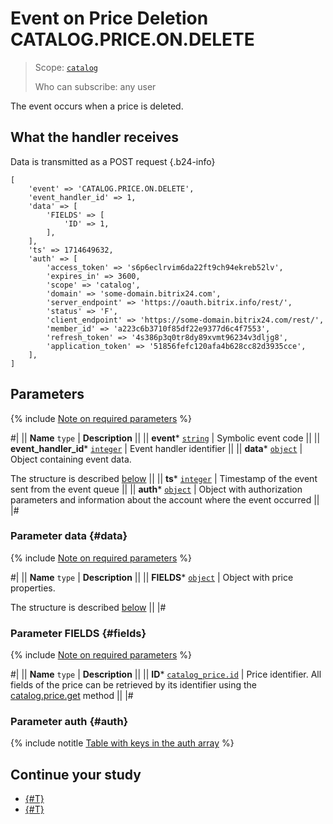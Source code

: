 # Event on Price Deletion CATALOG.PRICE.ON.DELETE

> Scope: [`catalog`](../../scopes/permissions.md)
>
> Who can subscribe: any user

The event occurs when a price is deleted.

## What the handler receives

Data is transmitted as a POST request {.b24-info}

```
[
    'event' => 'CATALOG.PRICE.ON.DELETE',    
    'event_handler_id' => 1,
    'data' => [
        'FIELDS' => [
            'ID' => 1,
        ],
    ],
    'ts' => 1714649632,
    'auth' => [
        'access_token' => 's6p6eclrvim6da22ft9ch94ekreb52lv',
        'expires_in' => 3600,
        'scope' => 'catalog',
        'domain' => 'some-domain.bitrix24.com',
        'server_endpoint' => 'https://oauth.bitrix.info/rest/',
        'status' => 'F',
        'client_endpoint' => 'https://some-domain.bitrix24.com/rest/',
        'member_id' => 'a223c6b3710f85df22e9377d6c4f7553',
        'refresh_token' => '4s386p3q0tr8dy89xvmt96234v3dljg8',
        'application_token' => '51856fefc120afa4b628cc82d3935cce',
    ],
]
```

## Parameters

{% include [Note on required parameters](../../../_includes/required.md) %}

#|
|| **Name**
`type` | **Description** ||
|| **event***
[`string`](../../data-types.md) | Symbolic event code ||
|| **event_handler_id***
[`integer`](../../data-types.md) | Event handler identifier ||
|| **data***
[`object`](../../data-types.md) | Object containing event data.

The structure is described [below](#data) ||
|| **ts***
[`integer`](../../data-types.md) | Timestamp of the event sent from the event queue ||
|| **auth***
[`object`](../../data-types.md) | Object with authorization parameters and information about the account where the event occurred ||
|#

### Parameter data {#data}

{% include [Note on required parameters](../../../_includes/required.md) %}

#|
|| **Name**
`type` | **Description** ||
|| **FIELDS***
[`object`](../../data-types.md) | Object with price properties.

The structure is described [below](#fields) ||
|#

### Parameter FIELDS {#fields}

{% include [Note on required parameters](../../../_includes/required.md) %}

#|
|| **Name**
`type` | **Description** ||
|| **ID***
[`catalog_price.id`](../data-types.md#catalog_price) | Price identifier. All fields of the price can be retrieved by its identifier using the [catalog.price.get](../price/catalog-price-get.md) method ||
|#

### Parameter auth {#auth}

{% include notitle [Table with keys in the auth array](../../../_includes/auth-params-in-events.md) %}

## Continue your study

- [{#T}](./catalog-price-on-add.md)
- [{#T}](./catalog-price-on-update.md)